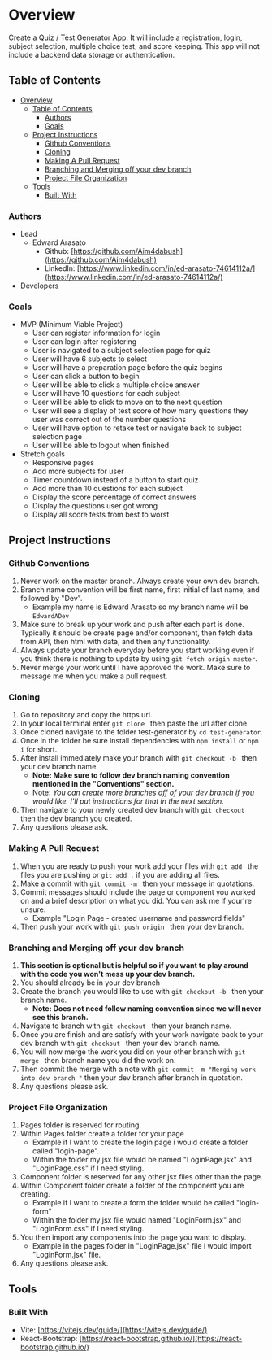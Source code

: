 # Overview

Create a Quiz / Test Generator App. It will include a registration, login, subject selection, multiple choice test, and score keeping. This app will not include a backend data storage or authentication.

## Table of Contents

- [Overview](#overview)
  - [Table of Contents](#table-of-contents)
    - [Authors](#authors)
    - [Goals](#goals)
  - [Project Instructions](#project-instructions)
    - [Github Conventions](#github-conventions)
    - [Cloning](#cloning)
    - [Making A Pull Request](#making-a-pull-request)
    - [Branching and Merging off your dev branch](#branching-and-merging-off-your-dev-branch)
    - [Project File Organization](#project-file-organization)
  - [Tools](#tools)
    - [Built With](#built-with)

### Authors

- Lead
  - Edward Arasato
    - Github: [https://github.com/Aim4dabush](https://github.com/Aim4dabush)
    - LinkedIn: [https://www.linkedin.com/in/ed-arasato-74614112a/](https://www.linkedin.com/in/ed-arasato-74614112a/)
- Developers

### Goals

- MVP (Minimum Viable Project)
  - User can register information for login
  - User can login after registering
  - User is navigated to a subject selection page for quiz
  - User will have 6 subjects to select
  - User will have a preparation page before the quiz begins
  - User can click a button to begin
  - User will be able to click a multiple choice answer
  - User will have 10 questions for each subject
  - User will be able to click to move on to the next question
  - User will see a display of test score of how many questions they user was correct out of the number questions
  - User will have option to retake test or navigate back to subject selection page
  - User will be able to logout when finished
- Stretch goals
  - Responsive pages
  - Add more subjects for user
  - Timer countdown instead of a button to start quiz
  - Add more than 10 questions for each subject
  - Display the score percentage of correct answers
  - Display the questions user got wrong
  - Display all score tests from best to worst

## Project Instructions

### Github Conventions

1. Never work on the master branch. Always create your own dev branch.
2. Branch name convention will be first name, first initial of last name, and followed by "Dev".
   - Example my name is Edward Arasato so my branch name will be `EdwardADev`
3. Make sure to break up your work and push after each part is done. Typically it should be create page and/or component, then fetch data from API, then html with data, and then any functionality.
4. Always update your branch everyday before you start working even if you think there is nothing to update by using `git fetch origin master`.
5. Never merge your work until I have approved the work. Make sure to message me when you make a pull request.

### Cloning

1. Go to repository and copy the https url.
2. In your local terminal enter `git clone ` then paste the url after clone.
3. Once cloned navigate to the folder test-generator by `cd test-generator`.
4. Once in the folder be sure install dependencies with `npm install` or `npm i` for short.
5. After install immediately make your branch with `git checkout -b ` then your dev branch name.
   - **Note: Make sure to follow dev branch naming convention mentioned in the "Conventions" section.**
   - Note: *You can create more branches off of your dev branch if you would like. I'll put instructions for that in the next section.*
6. Then navigate to your newly created dev branch with `git checkout ` then the dev branch you created.
7. Any questions please ask.

### Making A Pull Request

1. When you are ready to push your work add your files with `git add ` the files you are pushing or `git add .` if you are adding all files.
2. Make a commit with `git commit -m ` then your message in quotations.
3. Commit messages should include the page or component you worked on and a brief description on what you did. You can ask me if your're unsure.
   - Example "Login Page - created username and password fields"
4. Then push your work with `git push origin ` then your dev branch.

### Branching and Merging off your dev branch

1. **This section is optional but is helpful so if you want to play around with the code you won't mess up your dev branch.**
2. You should already be in your dev branch
3. Create the branch you would like to use with `git checkout -b ` then your branch name.
   - **Note: Does not need follow naming convention since we will never see this branch.**
4. Navigate to branch with `git checkout ` then your branch name.
5. Once you are finish and are satisfy with your work navigate back to your dev branch with `git checkout ` then your dev branch name.
6. You will now merge the work you did on your other branch with `git merge ` then branch name you did the work on.
7. Then commit the merge with a note with `git commit -m "Merging work into dev branch "` then your dev branch after branch in quotation.
8. Any questions please ask.

### Project File Organization
1. Pages folder is reserved for routing.
2. Within Pages folder create a folder for your page
   - Example if I want to create the login page i would create a folder called "login-page".
   - Within the folder my jsx file would be named "LoginPage.jsx" and "LoginPage.css" if I need styling.
3. Component folder is reserved for any other jsx files other than the page.
4. Within Component folder create a folder of the component you are creating.
   - Example if I want to create a form the folder would be called "login-form"
   - Within the folder my jsx file would named "LoginForm.jsx" and "LoginForm.css" if I need styling.
5. You then import any components into the page you want to display.
   - Example in the pages folder in "LoginPage.jsx" file i would import "LoginForm.jsx" file.
6. Any questions please ask.

## Tools

### Built With

- Vite: [https://vitejs.dev/guide/](https://vitejs.dev/guide/)
- React-Bootstrap: [https://react-bootstrap.github.io/](https://react-bootstrap.github.io/)